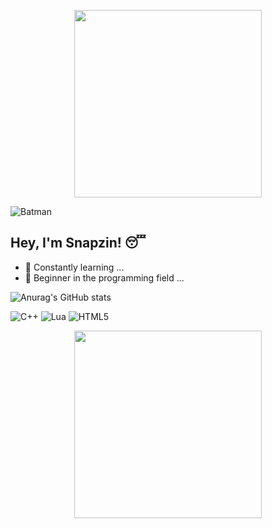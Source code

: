 <p align="center">
  <img src="batman.gif" width="300"/>
</p>

![Batman](https://github.com/user-attachments/assets/a20c3ade-bea2-486f-bd30-859226fc673a)

## Hey, I'm Snapzin! 😴

- 🔭 Constantly learning ...
- 🌱 Beginner in the programming field ...




![Anurag's GitHub stats](https://github-readme-stats.vercel.app/api?username=snapzin&show_icons=true&theme=dark)

![C++](https://img.shields.io/badge/C++-00599C?style=flat&logo=c%2b%2b&logoColor=white)
![Lua](https://img.shields.io/badge/Lua-2C2D72?style=flat&logo=lua&logoColor=white)
![HTML5](https://img.shields.io/badge/HTML5-E34F26?style=flat&logo=html5&logoColor=white)

<p align="center">
  <img src="https://gifdb.com/images/high/batman-arkham-video-game-iqo9fgjdvmy2ekwg.gif" width="300"/>
</p>


